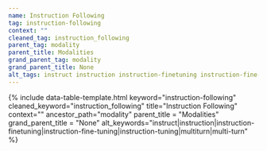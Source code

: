 ```yaml
---
name: Instruction Following
tag: instruction-following
context: ""
cleaned_tag: instruction_following
parent_tag: modality
parent_title: Modalities
grand_parent_tag: modality
grand_parent_title: None
alt_tags: instruct instruction instruction-finetuning instruction-fine-tuning instruction-tuning multiturn multi-turn
---
```


{% include data-table-template.html 
  keyword="instruction-following" 
  cleaned_keyword="instruction_following" 
  title="Instruction Following"
  context=""
  ancestor_path="modality" 
  parent_title = "Modalities"
  grand_parent_title = "None"
  alt_keywords="instruct|instruction|instruction-finetuning|instruction-fine-tuning|instruction-tuning|multiturn|multi-turn"
%}

